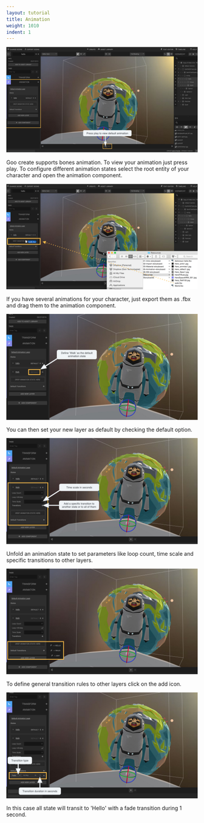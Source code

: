 ```yaml
---
layout: tutorial
title: Animation
weight: 1010
indent: 1
---
```

![](1.jpg)

Goo create supports bones animation. To view your animation just press play. To configure different animation states select the root entity of your character and open the animation component.

![](2.jpg)

If you have several animations for your character, just export them as .fbx and drag them to the animation component.

![](3.jpg)

You can then set your new layer as default by checking the default option. 

![](4.jpg)

Unfold an animation state to set parameters like loop count, time scale and specific transitions to other layers.

![](5.jpg)

To define general transition rules to other layers click on the add icon.

![](6.jpg)

In this case all state will transit to 'Hello' with a fade transition during 1 second.
